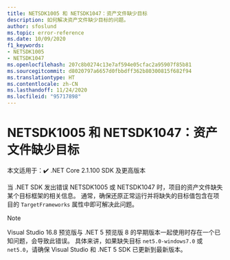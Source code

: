 ```yaml
---
title: NETSDK1005 和 NETSDK1047：资产文件缺少目标
description: 如何解决资产文件缺少目标的问题。
author: sfoslund
ms.topic: error-reference
ms.date: 10/09/2020
f1_keywords:
- NETSDK1005
- NETSDK1047
ms.openlocfilehash: 207c8b0274c13e7af594e05cfac2a95907f85b81
ms.sourcegitcommit: d8020797a6657d0fbbdff362b80300815f682f94
ms.translationtype: HT
ms.contentlocale: zh-CN
ms.lasthandoff: 11/24/2020
ms.locfileid: "95717898"
---
```

# <a name="netsdk1005-and-netsdk1047-asset-file-is-missing-target"></a>NETSDK1005 和 NETSDK1047：资产文件缺少目标

本文适用于：✔️ .NET Core 2.1.100 SDK 及更高版本

当 .NET SDK 发出错误 NETSDK1005 或 NETSDK1047 时，项目的资产文件缺失某个目标框架的相关信息。 通常，确保还原正常运行并将缺失的目标值包含在项目的 `TargetFrameworks` 属性中即可解决此问题。

> [!NOTE]
> Visual Studio 16.8 预览版与 .NET 5 预览版 8 的早期版本一起使用时存在一个已知问题，会导致此错误。 具体来讲，如果缺失目标 `net5.0-windows7.0` 或 `net5.0`，请确保 Visual Studio 和 .NET 5 SDK 已更新到最新版本。
